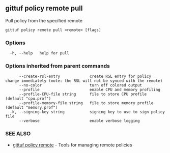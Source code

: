 ## gittuf policy remote pull

Pull policy from the specified remote

```
gittuf policy remote pull <remote> [flags]
```

### Options

```
  -h, --help   help for pull
```

### Options inherited from parent commands

```
      --create-rsl-entry             create RSL entry for policy change immediately (note: the RSL will not be synced with the remote)
      --no-color                     turn off colored output
      --profile                      enable CPU and memory profiling
      --profile-CPU-file string      file to store CPU profile (default "cpu.prof")
      --profile-memory-file string   file to store memory profile (default "memory.prof")
  -k, --signing-key string           signing key to use to sign policy file
      --verbose                      enable verbose logging
```

### SEE ALSO

* [gittuf policy remote](gittuf_policy_remote.md)	 - Tools for managing remote policies

